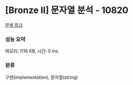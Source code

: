 # [Bronze II] 문자열 분석 - 10820 

[문제 링크](https://www.acmicpc.net/problem/10820) 

### 성능 요약

메모리: 1116 KB, 시간: 0 ms

### 분류

구현(implementation), 문자열(string)

